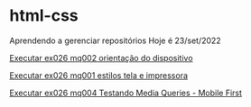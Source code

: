 # html-css
 Aprendendo a gerenciar repositórios
 Hoje é 23/set/2022 

 <a href="https://paparello.github.io/html-css/exercicios/modulo-04/ex026/mq002">Executar ex026 mq002 orientação do dispositivo</a>

 <a href="https://paparello.github.io/html-css/exercicios/modulo-04/ex026/mq001">Executar ex026 mq001 estilos tela e impressora</a>

 <a href="https://paparello.github.io/html-css/exercicios/modulo-04/ex026/mq004">Executar ex026 mq004 Testando Media Queries - Mobile First</a>
